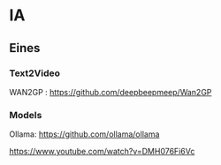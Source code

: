 # IA
## Eines
### Text2Video

WAN2GP : https://github.com/deepbeepmeep/Wan2GP


### Models
Ollama: https://github.com/ollama/ollama



https://www.youtube.com/watch?v=DMH076Fi6Vc